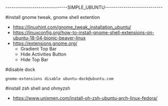------------------------------SIMPLE_UBUNTU----------------------------

#install gnome tweak, gnome shell extention
- https://linuxhint.com/gnome_tweak_installation_ubuntu/
- https://linuxconfig.org/how-to-install-gnome-shell-extensions-on-ubuntu-18-04-bionic-beaver-linux
- https://extensions.gnome.org/
  + Gradient Top Bar 
  + Hide Activities Button 
  + Hide Top Bar
  
#disable dock

    gnome-extensions disable ubuntu-dock@ubuntu.com
  
#install zsh shell and ohmyzsh
- https://www.unixmen.com/install-oh-zsh-ubuntu-arch-linux-fedora/
